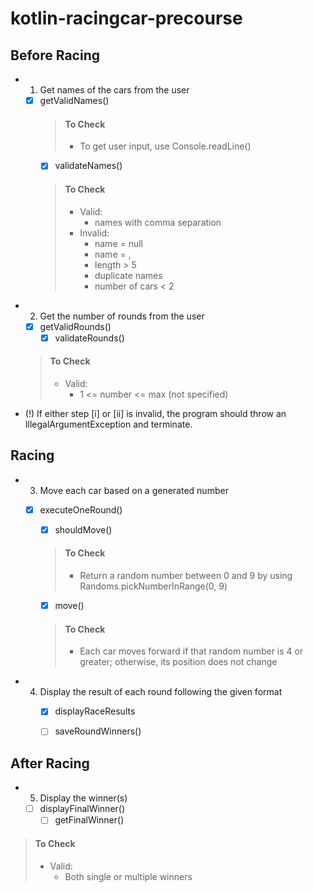 # kotlin-racingcar-precourse

## Before Racing

- 1. Get names of the cars from the user
  - [x] getValidNames()
    > #### To Check
    >
    > - To get user input, use Console.readLine()   
    - [x] validateNames()
    > #### To Check
    > 
    > - Valid:
    >     - names with comma separation
    > - Invalid:
    >     - name = null
    >     - name = ,
    >     - length > 5
    >     - duplicate names
    >     - number of cars < 2   
    
- 2. Get the number of rounds from the user
    - [x] getValidRounds()
      - [x] validateRounds()
  > #### To Check
  > 
  > - Valid:
  >   - 1 <= number <= max (not specified)

- (!) If either step [i] or [ii] is invalid, the program should throw an IllegalArgumentException and terminate.

## Racing

- 3. Move each car based on a generated number
   - [x] executeOneRound()
     - [x] shouldMove()
      >  #### To Check
      >  - Return a random number between 0 and 9 by using Randoms.pickNumberInRange(0, 9)

     - [x] move()
     > #### To Check
     >  - Each car moves forward if that random number is 4 or greater; otherwise, its position does not change

- 4. Display the result of each round following the given format
     - [x] displayRaceResults
     - [ ] saveRoundWinners()


## After Racing

- 5. Display the winner(s)
  - [ ] displayFinalWinner()
    - [ ] getFinalWinner()
> #### To Check
>
> - Valid:
>   - Both single or multiple winners